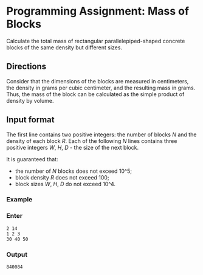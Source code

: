 # Programming Assignment: Mass of Blocks

Calculate the total mass of rectangular parallelepiped-shaped concrete blocks of the same density but different sizes.

## Directions

Consider that the dimensions of the blocks are measured in centimeters, the density in grams per cubic centimeter, and the resulting mass in grams. Thus, the mass of the block can be calculated as the simple product of density by volume.

## Input format

The first line contains two positive integers: the number of blocks _N_ and the density of each block _R_. Each of the following _N_ lines contains three positive integers _W_, _H_, _D_ - the size of the next block.

It is guaranteed that:

* the number of _N_ blocks does not exceed 10^5;
* block density _R_ does not exceed 100;
* block sizes _W_, _H_, _D_ do not exceed 10^4.

### Example

### Enter

```commandline
2 14
1 2 3
30 40 50
```

### Output

```commandline
840084
```

